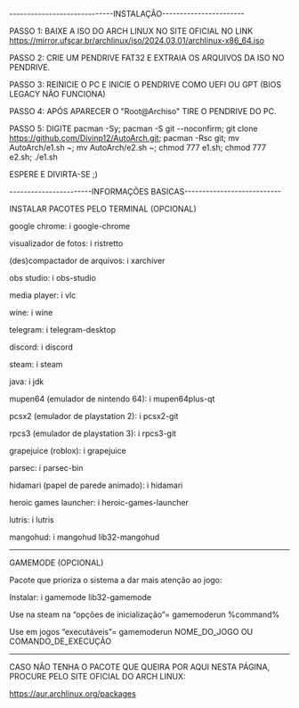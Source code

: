 -----------------------------INSTALAÇÃO-----------------------

PASSO 1: BAIXE A ISO DO ARCH LINUX NO SITE OFICIAL NO LINK https://mirror.ufscar.br/archlinux/iso/2024.03.01/archlinux-x86_64.iso

PASSO 2: CRIE UM PENDRIVE FAT32 E EXTRAIA OS ARQUIVOS DA ISO NO PENDRIVE.

PASSO 3: REINICIE O PC E INICIE O PENDRIVE COMO UEFI OU GPT (BIOS LEGACY NÃO FUNCIONA)

PASSO 4: APÓS APARECER O "Root@Archiso" TIRE O PENDRIVE DO PC.

PASSO 5: DIGITE pacman -Sy; pacman -S git --noconfirm; git clone https://github.com/Divinp12/AutoArch.git; pacman -Rsc git; mv AutoArch/e1.sh ~; mv AutoArch/e2.sh ~; chmod 777 e1.sh; chmod 777 e2.sh; ./e1.sh

ESPERE E DIVIRTA-SE ;)

-----------------------INFORMAÇÕES BASICAS---------------------------

INSTALAR PACOTES PELO TERMINAL (OPCIONAL)

google chrome: i google-chrome

visualizador de fotos: i ristretto

(des)compactador de arquivos: i xarchiver

obs studio: i obs-studio

media player: i vlc

wine: i wine

telegram: i telegram-desktop

discord: i discord

steam: i steam

java: i jdk

mupen64 (emulador de nintendo 64): i mupen64plus-qt

pcsx2 (emulador de playstation 2): i pcsx2-git

rpcs3 (emulador de playstation 3): i rpcs3-git

grapejuice (roblox): i grapejuice

parsec: i parsec-bin

hidamari (papel de parede animado): i hidamari

heroic games launcher: i heroic-games-launcher

lutris: i lutris

mangohud: i mangohud lib32-mangohud
____________________________________________________________________________________________________
GAMEMODE (OPCIONAL)

Pacote que prioriza o sistema a dar mais atenção ao jogo:

Instalar: i gamemode lib32-gamemode

Use na steam na “opções de inicialização”= gamemoderun %command%

Use em jogos “executáveis”= gamemoderun NOME_DO_JOGO OU COMANDO_DE_EXECUÇÃO
____________________________________________________________________________________________________

CASO NÃO TENHA O PACOTE QUE QUEIRA POR AQUI NESTA PÁGINA, PROCURE PELO SITE OFICIAL DO ARCH LINUX:

https://aur.archlinux.org/packages

